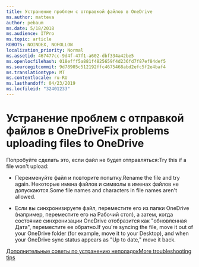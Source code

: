 ```yaml
---
title: Устранение проблем с отправкой файлов в OneDrive
ms.author: matteva
author: pebaum
ms.date: 5/18/2018
ms.audience: ITPro
ms.topic: article
ROBOTS: NOINDEX, NOFOLLOW
localization_priority: Normal
ms.assetid: 467477cc-9d4f-47f1-a602-dbf334a42be5
ms.openlocfilehash: 018efff5a881f4825659f4d236fd7f87ef84def5
ms.sourcegitcommit: 9d78905c512192ffc4675468abd2efc5f2e4baf4
ms.translationtype: MT
ms.contentlocale: ru-RU
ms.lasthandoff: 04/23/2019
ms.locfileid: "32401233"
---
```

# <a name="fix-problems-uploading-files-to-onedrive"></a><span data-ttu-id="8ffa5-102">Устранение проблем с отправкой файлов в OneDrive</span><span class="sxs-lookup"><span data-stu-id="8ffa5-102">Fix problems uploading files to OneDrive</span></span>

<span data-ttu-id="8ffa5-103">Попробуйте сделать это, если файл не будет отправляться:</span><span class="sxs-lookup"><span data-stu-id="8ffa5-103">Try this if a file won't upload:</span></span>
  
- <span data-ttu-id="8ffa5-104">Переименуйте файл и повторите попытку.</span><span class="sxs-lookup"><span data-stu-id="8ffa5-104">Rename the file and try again.</span></span> <span data-ttu-id="8ffa5-105">Некоторые имена файлов и символы в именах файлов не допускаются.</span><span class="sxs-lookup"><span data-stu-id="8ffa5-105">Some file names and characters in file names aren't allowed.</span></span> 
    
- <span data-ttu-id="8ffa5-106">Если вы синхронизируете файл, переместите его из папки OneDrive (например, переместите его на Рабочий стол), а затем, когда состояние синхронизации OneDrive отобразится как "обновленная Дата", переместите ее обратно.</span><span class="sxs-lookup"><span data-stu-id="8ffa5-106">If you're syncing the file, move it out of your OneDrive folder (for example, move it to your Desktop), and when your OneDrive sync status appears as "Up to date," move it back.</span></span> 
    
[<span data-ttu-id="8ffa5-107">Дополнительные советы по устранению неполадок</span><span class="sxs-lookup"><span data-stu-id="8ffa5-107">More troubleshooting tips</span></span>](https://go.microsoft.com/fwlink/?linkid=873155)
  

